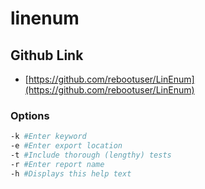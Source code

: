 # linenum

## Github Link

* [https://github.com/rebootuser/LinEnum](https://github.com/rebootuser/LinEnum)

### Options

```bash
-k #Enter keyword
-e #Enter export location
-t #Include thorough (lengthy) tests
-r #Enter report name
-h #Displays this help text
```


